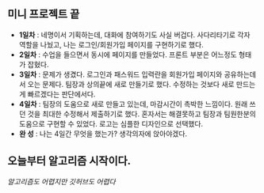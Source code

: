 ## 미니 프로젝트 끝
- __1일차__ : 네명이서 기획하는데, 대화에 참여하기도 사실 버겁다. 사다리타기로 각자 역할을 나눴고, 나는 로그인/회원가입 페이지를 구현하기로 했다.
- __2일차__ : 수업을 들으면서 동시에 페이지를 만들었다. 프론트 부분은 어느정도 형태가 잡혔다.
- __3일차__ : 문제가 생겼다. 로그인과 패스워드 입력란을 회원가입 페이지와 공유하는데서 오는 문제다. 팀장과 상의끝에 새로 만들기로 했다. 수정하는 것보다 새로 만드는게 빠르겠다는 판단에서다.
- __4일차__ : 팀장의 도움으로 새로 만들고 있는데, 마감시간이 촉박한 느낌이다. 원래 쓰던 것을 최대한 수정해서 제출하기로 했다. 혼자서는 해결못하고 팀장과 팀원한분의 도움으로 구현할 수 있었다. 로고는 심플한 디자인으로 선택했다.
- __완 성__ : 나는 4일간 무엇을 했는가? 생각의자에 앉아야겠다.

## 오늘부터 알고리즘 시작이다.

_알고리즘도 어렵지만 깃허브도 어렵다_
